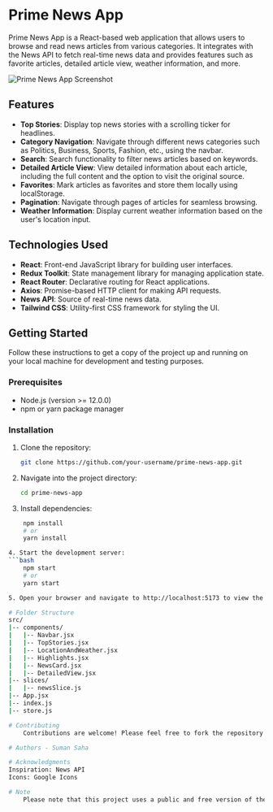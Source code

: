 # Prime News App

Prime News App is a React-based web application that allows users to browse and read news articles from various categories. It integrates with the News API to fetch real-time news data and provides features such as favorite articles, detailed article view, weather information, and more.

![Prime News App Screenshot](./demo/screenshot.png)

## Features

- **Top Stories**: Display top news stories with a scrolling ticker for headlines.
- **Category Navigation**: Navigate through different news categories such as Politics, Business, Sports, Fashion, etc., using the navbar.
- **Search**: Search functionality to filter news articles based on keywords.
- **Detailed Article View**: View detailed information about each article, including the full content and the option to visit the original source.
- **Favorites**: Mark articles as favorites and store them locally using localStorage.
- **Pagination**: Navigate through pages of articles for seamless browsing.
- **Weather Information**: Display current weather information based on the user's location input.

## Technologies Used

- **React**: Front-end JavaScript library for building user interfaces.
- **Redux Toolkit**: State management library for managing application state.
- **React Router**: Declarative routing for React applications.
- **Axios**: Promise-based HTTP client for making API requests.
- **News API**: Source of real-time news data.
- **Tailwind CSS**: Utility-first CSS framework for styling the UI.

## Getting Started

Follow these instructions to get a copy of the project up and running on your local machine for development and testing purposes.

### Prerequisites

- Node.js (version >= 12.0.0)
- npm or yarn package manager

### Installation

1. Clone the repository:

   ```bash
   git clone https://github.com/your-username/prime-news-app.git

2. Navigate into the project directory:
    ```bash
    cd prime-news-app

3. Install dependencies:
```bash
    npm install
    # or
    yarn install

4. Start the development server:
```bash
    npm start
    # or
    yarn start

5. Open your browser and navigate to http://localhost:5173 to view the app.

# Folder Structure
src/
|-- components/
|   |-- Navbar.jsx
|   |-- TopStories.jsx
|   |-- LocationAndWeather.jsx
|   |-- Highlights.jsx
|   |-- NewsCard.jsx
|   |-- DetailedView.jsx
|-- slices/
|   |-- newsSlice.js
|-- App.jsx
|-- index.js
|-- store.js

# Contributing
    Contributions are welcome! Please feel free to fork the repository and submit pull requests.

# Authors - Suman Saha

# Acknowledgments
Inspiration: News API
Icons: Google Icons

# Note
    Please note that this project uses a public and free version of the News API, which may occasionally encounter issues or have limitations in terms of data availability and rate limits.


